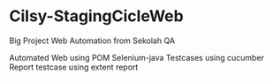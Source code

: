 # Cilsy-StagingCicleWeb
Big Project Web Automation from Sekolah QA

Automated Web using POM Selenium-java
Testcases using cucumber 
Report testcase using extent report
